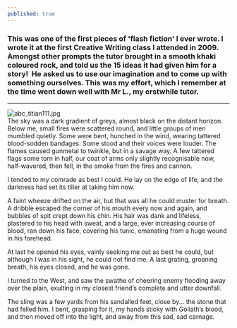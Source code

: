 ```yaml
---
published: true
---
```

### This was one of the first pieces of 'flash fiction' I ever wrote. I wrote it at the first Creative Writing class I attended in 2009. Amongst other prompts the tutor brought in a smooth khaki coloured rock, and told us the 15 ideas it had given him for a story!  He asked us to use our imagination and to come up with something ourselves. This was my effort, which I remember at the time went down well with Mr L., my erstwhile tutor.  
  
---   
![abc_titian111.jpg]({{site.baseurl}}/assets/images/abc_titian111.jpg)  
The sky was a dark gradient of greys, almost black on the distant horizon. Below me, small fires   were scattered round, and little groups of men mumbled quietly. Some were bent, hunched in the wind, wearing tattered blood-sodden bandages. Some stood and their voices were louder. The flames caused gunmetal to twinkle, but in a savage way. A few tattered flags some torn in half, our coat of arms only slightly recognisable now, half-wavered, then fell, in the smoke from the fires and cannon.

I tended to my comrade as best I could. He lay on the edge of life, and the darkness had set its tiller at taking him now.

A faint wheeze drifted on the air, but that was all he could muster for breath. A dribble escaped the corner of his mouth every now and again, and bubbles of spit crept down his chin. His hair was dank and lifeless, plastered to his head with sweat, and a large, ever increasing course of blood, ran down his face, covering his tunic, emanating from a huge wound in his forehead.

At last he opened his eyes, vainly seeking me out as best he could, but although I was in his sight, he could not find me. A last grating, groaning breath, his eyes closed, and he was gone.

I turned to the West, and saw the swathe of cheering enemy flooding away over the plain, exulting in my closest friend’s complete and utter downfall.

The sling was a few yards from his sandalled feet, close by... the stone that had felled him. I bent, grasping for it, my hands sticky with Goliath’s blood, and then moved off into the light, and away from this sad, sad carnage.


